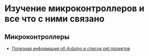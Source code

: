 # Изучение микроконтроллеров и все что с ними связано

## Микроконтроллеры

- [Полезная информация об Arduino и список pet проектов](articles/Arduino.md)